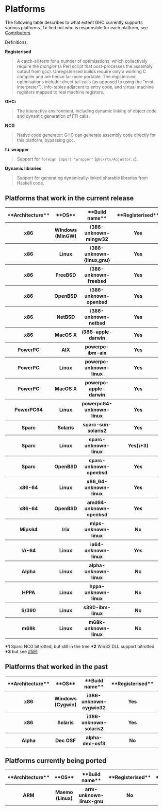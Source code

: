 # Platforms


The following table describes to what extent GHC currently supports
various platforms.  To find out who is responsible for each platform, see [Contributors](contributors).


Definitions:

**Registerised**

>
> A catch-all term for a number of optimisations, which collectively
> require the *mangler* (a Perl script that post-processes the
> assembly output from gcc).  Unregisterised builds require only a
> working C compiler and are hence far more portable.  The
> registerised optimisations include:
> direct tail calls (as opposed to using the "mini-interpreter"),
> info-tables adjacent to entry code, and virtual machine registers mapped
> to real machine registers.

**GHCi**

>
> The interactive environment, including dynamic linking of object
> code and dynamic generation of FFI calls.

**NCG**

>
> Native code generator: GHC can generate assembly code directly for this platform, bypassing gcc.

**f.i. wrapper**

>
> Support for `foreign import "wrapper"` (`ghc/rts/Adjustor.c`).

**Dynamic libraries**

>
> Support for generating dynamically-linked sharable libraries from
> Haskell code.

## Platforms that work in the current release

<table><tr><th>**Architecture**</th>
<th>**OS**</th>
<th>**Build name**</th>
<th>**Registerised**</th>
<th>**GHCi**</th>
<th>**NCG**</th>
<th>**f.i. wrapper**</th>
<th>**Dynamic libraries**</th>
<th>**WikiPage**</th></tr>
<tr><th> x86          </th>
<th> Windows (MinGW) </th>
<th> i386-unknown-mingw32    </th>
<th> Yes          </th>
<th> Yes  </th>
<th> Yes                   </th>
<th> Yes          </th>
<th> No(\*2)            </th>
<th>[WindowsGhc](windows-ghc)</th></tr>
<tr><th> x86          </th>
<th> Linux           </th>
<th> i386-unknown-{linux,gnu} </th>
<th> Yes          </th>
<th> Yes  </th>
<th> Yes                   </th>
<th> Yes          </th>
<th> No                </th>
<th></th></tr>
<tr><th> x86          </th>
<th> FreeBSD         </th>
<th> i386-unknown-freebsd    </th>
<th> Yes          </th>
<th> Yes  </th>
<th> Yes                   </th>
<th> Yes          </th>
<th> No                </th>
<th></th></tr>
<tr><th> x86          </th>
<th> OpenBSD         </th>
<th> i386-unknown-openbsd    </th>
<th> Yes          </th>
<th> Yes  </th>
<th> Yes                   </th>
<th> Yes          </th>
<th> No                </th>
<th></th></tr>
<tr><th> x86          </th>
<th> NetBSD          </th>
<th> i386-unknown-netbsd     </th>
<th> Yes          </th>
<th> Yes  </th>
<th> Yes                   </th>
<th> Yes          </th>
<th> No                </th>
<th></th></tr>
<tr><th> x86          </th>
<th> MacOS X         </th>
<th> i386-apple-darwin       </th>
<th> Yes          </th>
<th> Yes  </th>
<th> Yes                   </th>
<th> Yes          </th>
<th> No                </th>
<th>X86OSXGhc?</th></tr>
<tr><th> PowerPC      </th>
<th> AIX             </th>
<th> powerpc-ibm-aix         </th>
<th> Yes          </th>
<th></th>
<th> Yes                   </th>
<th> Yes          </th>
<th> No                </th>
<th></th></tr>
<tr><th> PowerPC      </th>
<th> Linux           </th>
<th> powerpc-unknown-linux   </th>
<th> Yes          </th>
<th> Yes  </th>
<th> Yes                   </th>
<th> Yes          </th>
<th> No                </th>
<th></th></tr>
<tr><th> PowerPC      </th>
<th> MacOS X         </th>
<th> powerpc-apple-darwin    </th>
<th> Yes          </th>
<th> Yes  </th>
<th> Yes                   </th>
<th> Yes          </th>
<th> Yes               </th>
<th></th></tr>
<tr><th> PowerPC64    </th>
<th> Linux           </th>
<th> powerpc64-unknown-linux </th>
<th> Yes          </th>
<th> No   </th>
<th> No                    </th>
<th> Yes          </th>
<th> No                </th>
<th></th></tr>
<tr><th> Sparc        </th>
<th> Solaris         </th>
<th> sparc-sun-solaris2      </th>
<th> Yes          </th>
<th> Yes  </th>
<th> No(\*1)                </th>
<th> Yes          </th>
<th> No                </th>
<th></th></tr>
<tr><th> Sparc        </th>
<th> Linux           </th>
<th> sparc-unknown-linux     </th>
<th> Yes(\*3)      </th>
<th> Yes  </th>
<th> No(\*1)                </th>
<th> Yes          </th>
<th> No                </th>
<th></th></tr>
<tr><th> Sparc        </th>
<th> OpenBSD         </th>
<th> sparc-unknown-openbsd   </th>
<th> Yes          </th>
<th> Yes  </th>
<th> No(\*1)                </th>
<th> Yes          </th>
<th> No                </th>
<th></th></tr>
<tr><th> x86-64       </th>
<th> Linux           </th>
<th> x86_64-unknown-linux    </th>
<th> Yes          </th>
<th> Yes  </th>
<th> Yes                   </th>
<th> Yes          </th>
<th> No                </th>
<th></th></tr>
<tr><th> x86-64       </th>
<th> OpenBSD         </th>
<th> amd64-unknown-openbsd   </th>
<th> Yes          </th>
<th> Yes  </th>
<th> Yes                   </th>
<th> Yes          </th>
<th> No                </th>
<th></th></tr>
<tr><th> Mips64       </th>
<th> Irix            </th>
<th> mips-unknown-linux      </th>
<th> No           </th>
<th> No   </th>
<th> No                    </th>
<th> No           </th>
<th> No                </th>
<th></th></tr>
<tr><th> IA-64        </th>
<th> Linux           </th>
<th> ia64-unknown-linux      </th>
<th> Yes          </th>
<th> Yes  </th>
<th> No                    </th>
<th> Yes          </th>
<th> No                </th>
<th></th></tr>
<tr><th> Alpha        </th>
<th> Linux           </th>
<th> alpha-unknown-linux     </th>
<th> No           </th>
<th> No   </th>
<th> No                    </th>
<th> Yes          </th>
<th> No                </th>
<th></th></tr>
<tr><th> HPPA         </th>
<th> Linux           </th>
<th> hppa-unknown-linux      </th>
<th> No           </th>
<th> No   </th>
<th> No                    </th>
<th> No           </th>
<th> No                </th>
<th></th></tr>
<tr><th> S/390        </th>
<th> Linux           </th>
<th> s390-ibm-linux          </th>
<th> No           </th>
<th> No   </th>
<th> No                    </th>
<th> No           </th>
<th> No                </th>
<th></th></tr>
<tr><th> m68k         </th>
<th> Linux           </th>
<th> m68k-unknown-linux      </th>
<th> No           </th>
<th> No   </th>
<th> No                    </th>
<th> No           </th>
<th> No                </th>
<th></th></tr></table>

**\*1** Sparc NCG bitrotted, but still in the tree
**\*2** Win32 DLL support bitrotted
**\*3** but see [\#591](https://gitlab.haskell.org//ghc/ghc/issues/591)

## Platforms that worked in the past

<table><tr><th>**Architecture**</th>
<th>**OS**</th>
<th>**Build name**</th>
<th>**Registerised**</th>
<th>**GHCi**</th>
<th>**NCG**</th>
<th>**f.i. wrapper**</th>
<th>**Dynamic libraries**</th></tr>
<tr><th> x86          </th>
<th> Windows (Cygwin) </th>
<th> i386-unknown-cygwin32 </th>
<th> Yes          </th>
<th> No  </th>
<th> Yes                   </th>
<th> Yes          </th>
<th> No(\*2)            
</th></tr>
<tr><th> x86          </th>
<th> Solaris          </th>
<th> i386-unknown-solaris2 </th>
<th> Yes          </th>
<th> No  </th>
<th> Yes                   </th>
<th> Yes          </th>
<th> No            
</th></tr>
<tr><th> Alpha        </th>
<th> Dec OSF          </th>
<th> alpha-dec-osf3        </th>
<th> No           </th>
<th> No  </th>
<th> No                    </th>
<th> Yes          </th>
<th> No               
</th></tr></table>

## Platforms currently being ported

<table><tr><th>**Architecture**</th>
<th>**OS**</th>
<th>**Build name**</th>
<th>**Registerised**</th>
<th>**GHCi**</th>
<th>**NCG**</th>
<th>**f.i. wrapper**</th>
<th>**Dynamic libraries**</th>
<th>**WikiPage**</th></tr>
<tr><th> ARM                </th>
<th> Maemo (Linux) </th>
<th> arm-unknown-linux-gnu </th>
<th> No                 </th>
<th> No         </th>
<th> No        </th>
<th> No                 </th>
<th> No                      </th>
<th>[ArmLinuxGhc](arm-linux-ghc)</th></tr></table>